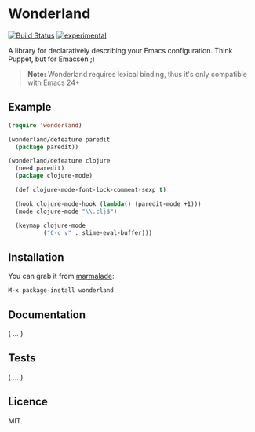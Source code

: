 Wonderland
==========

[![Build Status](https://secure.travis-ci.org/kurisuwhyte/emacs-wonderland.png)](http://travis-ci.org/kurisuwhyte/emacs-wonderland)
[![experimental](http://hughsk.github.io/stability-badges/dist/experimental.svg)](http://github.com/hughsk/stability-badges)

A library for declaratively describing your Emacs configuration. Think Puppet,
but for Emacsen ;)

> **Note:** Wonderland requires lexical binding, thus it's only compatible
> with Emacs 24+


## Example

```el
(require 'wonderland)

(wonderland/defeature paredit
  (package paredit))

(wonderland/defeature clojure
  (need paredit)
  (package clojure-mode)

  (def clojure-mode-font-lock-comment-sexp t)

  (hook clojure-mode-hook (lambda() (paredit-mode +1)))
  (mode clojure-mode "\\.clj$")

  (keymap clojure-mode
          ("C-c v" . slime-eval-buffer)))
```

## Installation

You can grab it from [marmalade](http://marmalade-repo.org):

    M-x package-install wonderland
    

## Documentation

( ... )


## Tests

( ... )


## Licence

MIT.
